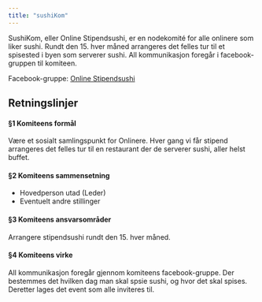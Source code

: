 ```yaml
---
title: "sushiKom"
---
```


SushiKom, eller Online Stipendsushi, er en nodekomité for alle onlinere som liker sushi. Rundt den 15. hver måned arrangeres det felles tur til et spisested i byen som serverer sushi. All kommunikasjon foregår i facebook-gruppen til komiteen.

Facebook-gruppe: [Online Stipendsushi](https://www.facebook.com/groups/394422394075947/?fref=ts)

Retningslinjer
------------------
#### §1 Komiteens formål
Være et sosialt samlingspunkt for Onlinere. Hver gang vi får stipend arrangeres det felles tur til en restaurant der de serverer sushi, aller helst buffet.

#### §2 Komiteens sammensetning
* Hovedperson utad (Leder)
* Eventuelt andre stillinger

#### §3 Komiteens ansvarsområder
Arrangere stipendsushi rundt den 15. hver måned.

#### §4 Komiteens virke
All kommunikasjon foregår gjennom komiteens facebook-gruppe. Der bestemmes det hvilken dag man skal spsie sushi, og hvor det skal spises. Deretter lages det event som alle inviteres til.